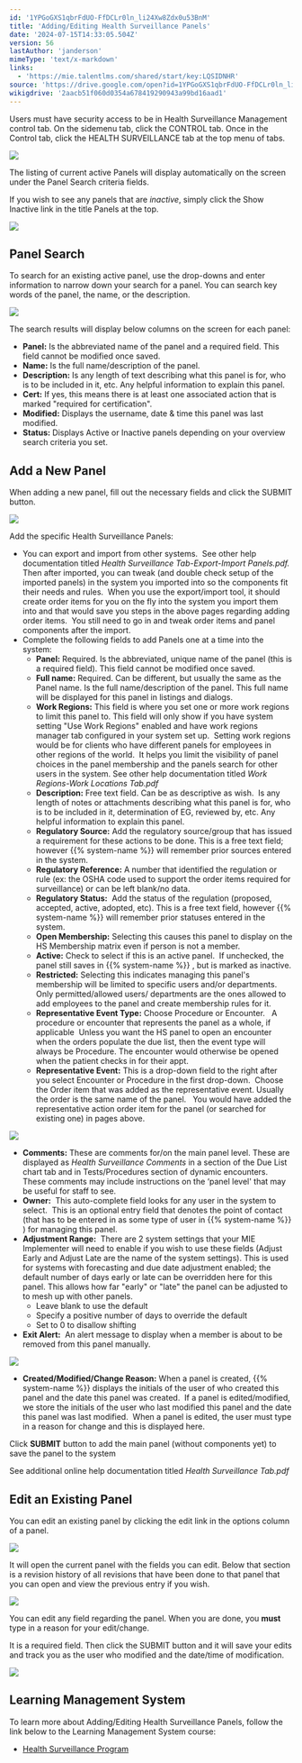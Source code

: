```yaml
---
id: '1YPGoGXS1qbrFdUO-FfDCLr0ln_li24Xw8Zdx0u53BnM'
title: 'Adding/Editing Health Surveillance Panels'
date: '2024-07-15T14:33:05.504Z'
version: 56
lastAuthor: 'janderson'
mimeType: 'text/x-markdown'
links:
  - 'https://mie.talentlms.com/shared/start/key:LQSIDNHR'
source: 'https://drive.google.com/open?id=1YPGoGXS1qbrFdUO-FfDCLr0ln_li24Xw8Zdx0u53BnM'
wikigdrive: '2aacb51f060d0354a678419290943a99bd16aad1'
---
```

Users must have security access to be in Health Surveillance Management control tab. On the sidemenu tab, click the CONTROL tab. Once in the Control tab, click the HEALTH SURVEILLANCE tab at the top menu of tabs.

![](../adding-editing-health-surveillance-panels.assets/2438e433ac9318b02ac39205c16153c1.png)

The listing of current active Panels will display automatically on the screen under the Panel Search criteria fields.

If you wish to see any panels that are *inactive*, simply click the Show Inactive link in the title Panels at the top.

![](../adding-editing-health-surveillance-panels.assets/bc61a03766643459a53c622ce275194a.png)

## Panel Search

To search for an existing active panel, use the drop-downs and enter information to narrow down your search for a panel. You can search key words of the panel, the name, or the description.

![](../adding-editing-health-surveillance-panels.assets/0f37b1c107689628fbbf69800a121c8a.png)

The search results will display below columns on the screen for each panel:

* <strong>Panel:</strong> Is the abbreviated name of the panel and a required field. This field cannot be modified once saved.
* <strong>Name:</strong> Is the full name/description of the panel.
* <strong>Description:</strong> Is any length of text describing what this panel is for, who is to be included in it, etc. Any helpful information to explain this panel.
* <strong>Cert:</strong> If yes, this means there is at least one associated action that is marked "required for certification".
* <strong>Modified:</strong> Displays the username, date & time this panel was last modified.
* <strong>Status:</strong> Displays Active or Inactive panels depending on your overview search criteria you set.

## Add a New Panel

When adding a new panel, fill out the necessary fields and click the SUBMIT button.

![](../adding-editing-health-surveillance-panels.assets/964f61df2ef8b0ce3cc8923ef2dc01d3.png)

Add the specific Health Surveillance Panels:

* You can export and import from other systems.  See other help documentation titled <em>Health Surveillance Tab-Export-Import Panels.pdf.</em> Then after imported, you can tweak (and double check setup of the imported panels) in the system you imported into so the components fit their needs and rules.  When you use the export/import tool, it should create order items for you on the fly into the system you import them into and that would save you steps in the above pages regarding adding order items.  You still need to go in and tweak order items and panel components after the import.
* Complete the following fields to add Panels one at a time into the system:
    * <strong>Panel:</strong> Required. Is the abbreviated, unique name of the panel (this is a required field). This field cannot be modified once saved.
    * <strong>Full name:</strong> Required. Can be different, but usually the same as the Panel name. Is the full name/description of the panel. This full name will be displayed for this panel in listings and dialogs.
    * <strong>Work Regions:</strong> This field is where you set one or more work regions to limit this panel to. This field will only show if you have system setting "Use Work Regions" enabled and have work regions manager tab configured in your system set up.  Setting work regions would be for clients who have different panels for employees in other regions of the world.  It helps you limit the visibility of panel choices in the panel membership and the panels search for other users in the system. See other help documentation titled <em>Work Regions-Work Locations Tab.pdf</em>
    * <strong>Description:</strong> Free text field. Can be as descriptive as wish.  Is any length of notes or attachments describing what this panel is for, who is to be included in it, determination of EG, reviewed by, etc. Any helpful information to explain this panel.
    * <strong>Regulatory Source:</strong> Add the regulatory source/group that has issued a requirement for these actions to be done. This is a free text field; however {{% system-name %}} will remember prior sources entered in the system.
    * <strong>Regulatory Reference:</strong> A number that identified the regulation or rule (ex: the OSHA code used to support the order items required for surveillance) or can be left blank/no data.
    * <strong>Regulatory Status:</strong>  Add the status of the regulation (proposed, accepted, active, adopted, etc). This is a free text field, however {{% system-name %}} will remember prior statuses entered in the system.
    * <strong>Open Membership:</strong> Selecting this causes this panel to display on the HS Membership matrix even if person is not a member.
    * <strong>Active:</strong> Check to select if this is an active panel.  If unchecked, the panel still saves in {{% system-name %}} , but is marked as inactive.
    * <strong>Restricted:</strong> Selecting this indicates managing this panel's membership will be limited to specific users and/or departments. Only permitted/allowed users/ departments are the ones allowed to add employees to the panel and create membership rules for it.
    * <strong>Representative Event Type:</strong> Choose Procedure or Encounter.   A procedure or encounter that represents the panel as a whole, if applicable  Unless you want the HS panel to open an encounter when the orders populate the due list, then the event type will always be Procedure. The encounter would otherwise be opened when the patient checks in for their appt.
    * <strong>Representative Event:</strong> This is a drop-down field to the right after you select Encounter or Procedure in the first drop-down.  Choose the Order item that was added as the representative event. Usually the order is the same name of the panel.   You would have added the representative action order item for the panel (or searched for existing one) in pages above.

![](../adding-editing-health-surveillance-panels.assets/062954bdb3bcf4ecf964f01adec72180.png)

* <strong>Comments:</strong> These are comments for/on the main panel level. These are displayed as <em>Health Surveillance Comments</em> in a section of the Due List chart tab and in Tests/Procedures section of dynamic encounters. These comments may include instructions on the ‘panel level' that may be useful for staff to see.
* <strong>Owner:</strong>  This auto-complete field looks for any user in the system to select.  This is an optional entry field that denotes the point of contact (that has to be entered in as some type of user in {{% system-name %}} ) for managing this panel.
* <strong>Adjustment Range:</strong>  There are 2 system settings that your MIE Implementer will need to enable if you wish to use these fields (Adjust Early and Adjust Late are the name of the system settings). This is used for systems with forecasting and due date adjustment enabled; the default number of days early or late can be overridden here for this panel. This allows how far "early" or "late" the panel can be adjusted to to mesh up with other panels.
    * Leave blank to use the default
    * Specify a positive number of days to override the default
    * Set to 0 to disallow shifting
* <strong>Exit Alert:</strong>  An alert message to display when a member is about to be removed from this panel manually.

![](../adding-editing-health-surveillance-panels.assets/429de09bebae4fced27dc53841099a05.png)

* <strong>Created/Modified/Change Reason:</strong> When a panel is created, {{% system-name %}} displays the initials of the user of who created this panel and the date this panel was created.  If a panel is edited/modified, we store the initials of the user who last modified this panel and the date this panel was last modified.  When a panel is edited, the user must type in a reason for change and this is displayed here.

Click **SUBMIT** button to add the main panel (without components yet) to save the panel to the system

See additional online help documentation titled *Health Surveillance Tab.pdf*

## Edit an Existing Panel

You can edit an existing panel by clicking the edit link in the options column of a panel.

![](../adding-editing-health-surveillance-panels.assets/4308306ba8e094541381ae02aa424411.png)

It will open the current panel with the fields you can edit. Below that section is a revision history of all revisions that have been done to that panel that you can open and view the previous entry if you wish.

![](../adding-editing-health-surveillance-panels.assets/ee60e7f54a440ee3f6c167c50415f6d2.png)

You can edit any field regarding the panel. When you are done, you **must** type in a reason for your edit/change.

It is a required field. Then click the SUBMIT button and it will save your edits and track you as the user who modified and the date/time of modification.

![](../adding-editing-health-surveillance-panels.assets/b730b905d95f04265800da0bc3d36515.png)

## Learning Management System

To learn more about Adding/Editing Health Surveillance Panels, follow the link below to the Learning Management System course:

* [Health Surveillance Program](https://mie.talentlms.com/shared/start/key:LQSIDNHR)
